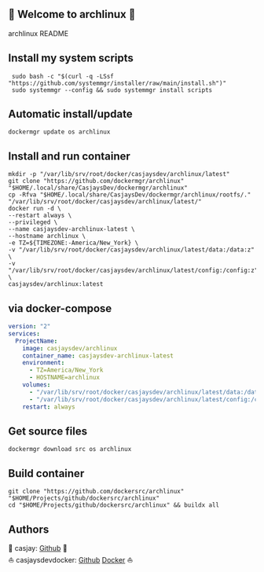 ## 👋 Welcome to archlinux 🚀  

archlinux README  
  
  
## Install my system scripts  

```shell
 sudo bash -c "$(curl -q -LSsf "https://github.com/systemmgr/installer/raw/main/install.sh")"
 sudo systemmgr --config && sudo systemmgr install scripts  
```
  
## Automatic install/update  
  
```shell
dockermgr update os archlinux
```
  
## Install and run container
  
```shell
mkdir -p "/var/lib/srv/root/docker/casjaysdev/archlinux/latest"
git clone "https://github.com/dockermgr/archlinux" "$HOME/.local/share/CasjaysDev/dockermgr/archlinux"
cp -Rfva "$HOME/.local/share/CasjaysDev/dockermgr/archlinux/rootfs/." "/var/lib/srv/root/docker/casjaysdev/archlinux/latest/"
docker run -d \
--restart always \
--privileged \
--name casjaysdev-archlinux-latest \
--hostname archlinux \
-e TZ=${TIMEZONE:-America/New_York} \
-v "/var/lib/srv/root/docker/casjaysdev/archlinux/latest/data:/data:z" \
-v "/var/lib/srv/root/docker/casjaysdev/archlinux/latest/config:/config:z" \
casjaysdev/archlinux:latest
```
  
## via docker-compose  
  
```yaml
version: "2"
services:
  ProjectName:
    image: casjaysdev/archlinux
    container_name: casjaysdev-archlinux-latest
    environment:
      - TZ=America/New_York
      - HOSTNAME=archlinux
    volumes:
      - "/var/lib/srv/root/docker/casjaysdev/archlinux/latest/data:/data:z"
      - "/var/lib/srv/root/docker/casjaysdev/archlinux/latest/config:/config:z"
    restart: always
```
  
## Get source files  
  
```shell
dockermgr download src os archlinux
```
  
## Build container  
  
```shell
git clone "https://github.com/dockersrc/archlinux" "$HOME/Projects/github/dockersrc/archlinux"
cd "$HOME/Projects/github/dockersrc/archlinux" && buildx all 
```
  
## Authors  
  
🤖 casjay: [Github](https://github.com/casjay) 🤖  
⛵ casjaysdevdocker: [Github](https://github.com/dockersrc) [Docker](https://hub.docker.com/u/casjaysdevdocker) ⛵  
